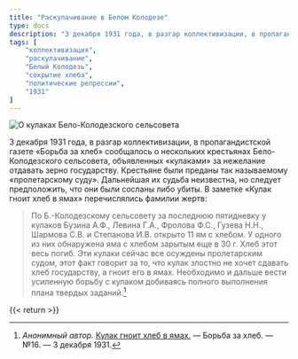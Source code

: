 ```yaml
---
title: "Раскулачивание в Белом Колодезе"
type: docs
description: "3 декабря 1931 года, в разгар коллективизации, в пропагандистской газете «Борьба за хлеб» сообщалось о нескольких крестьянах Бело-Колодезского сельсовета, объявленных «кулаками» за нежелание отдавать зерно государству. Крестьяне были преданы так называемому «пролетарскому суду». Дальнейшая их судьба неизвестна, но следует предположить, что они были сосланы либо убиты. В заметке «Кулак гноит хлеб в ямах» перечислялись фамилии жертв."
tags: [
    "коллективизация",
    "раскулачивание",
    "Белый Колодезь",
    "сокрытие хлеба",
    "политические репрессии",
    "1931"
]
---
```


![О кулаках Бело-Колодезского сельсовета](/static/img/papers/h/16/105.jpg "Об укрывателях хлеба в Бело-Колодезском сельсовете")

3 декабря 1931 года, в разгар коллективизации, в пропагандистской газете «Борьба за хлеб» сообщалось о нескольких крестьянах Бело-Колодезского сельсовета, объявленных «кулаками» за нежелание отдавать зерно государству. Крестьяне были преданы так называемому «пролетарскому суду». Дальнейшая их судьба неизвестна, но следует предположить, что они были сосланы либо убиты. В заметке «Кулак гноит хлеб в ямах» перечислялись фамилии жертв:

>По Б.-Колодезскому сельсовету за последнюю пятидневку у кулаков Бузина А.Ф., Левина Г.А., Фролова Ф.С., Гузева Н.Н., Шармова С.В. и Степанова И.В. открыто 11 ям с хлебом. У одного из них обнаружена яма с хлебом зарытым еще в 30 г. Хлеб этот весь погиб. Эти кулаки сейчас все осуждены пролетарским судом, этот факт говорит за то, что кулак злостно не хочет сдавать хлеб государству, а гноит его в ямах. Необходимо и дальше вести усиленную борьбу с кулаком добиваясь полного выполнения плана твердых заданий.[^1]

[^1]: *Анонимный автор.* [Кулак гноит хлеб в ямах.](/docs/papers/khleb16/) — Борьба за хлеб. — №16. — 3 декабря 1931.

{{< return >}}
